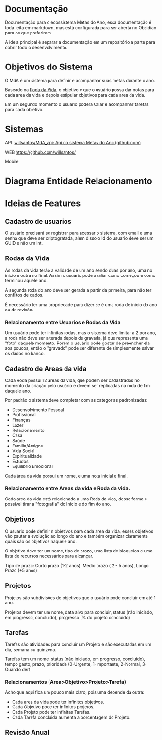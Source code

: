 
# Documentação

Documentação para o ecossistema Metas do Ano, essa documentação é toda feita em markdown, mas está configurada para ser aberta no Obsidian para os que preferirem.


A ideia principal é separar a documentação em um repositório a parte para cobrir todo o desenvolvimento.

  

# Objetivos do Sistema

O MdA é um sistema para definir e acompanhar suas metas durante o ano.

Baseado na [Roda da Vida](Roda%20da%20Vida.md), o objetivo é que o usuário possa dar notas para cada area da vida e depois estipular objetivos para cada area da vida.

Em um segundo momento o usuário poderá Criar e acompanhar tarefas para cada objetivo.


  

# Sistemas

  

API  [willsantos/MdA_api: Api do sistema Metas do Ano (github.com)](https://github.com/willsantos/MdA_api)

  

WEB https://github.com/willsantos/

  

Mobile

  
# Diagrama Entidade Relacionamento




# Ideias de Features

## Cadastro de usuarios
O usuário precisará se registrar para acessar o sistema, com email e uma senha que deve ser criptografada, alem disso o Id do usuario deve ser um GUID e não um int.

## Rodas da Vida

As rodas da vida terão a validade de um ano sendo duas por ano, uma no inicio e outra no final.
Assim o usuário pode avaliar como começou e como terminou aquele ano.

A segunda roda do ano deve ser gerada a partir da primeira, para não ter conflitos de dados.

É necessário ter uma propriedade para dizer se é uma roda de inicio do ano ou de revisão.

### Relacionamento entre Usuarios e Rodas da Vida

Um usuário pode ter infinitas rodas, mas o sistema deve limitar a 2 por ano, a roda não deve ser alterada depois de gravada, já que representa uma "foto" daquele momento.
Porem o usuário pode gostar de preencher ela aos poucos, então o "gravado" pode ser diferente de simplesmente salvar os dados no banco.

## Cadastro de Areas da vida

Cada Roda possui 12 areas da vida, que podem ser cadastradas no momento da criação pelo usuário e devem ser replicadas na roda de fim daquele ano.

Por padrão o sistema deve completar com as categorias padronizadas:

- Desenvolvimento Pessoal
- Profissional
- Finanças
- Lazer
- Relacionamento
- Casa
- Saúde
- Familia/Amigos
- Vida Social
- Espiritualidade
- Estudos
- Equilibrio Emocional

Cada área da vida possui um nome, e uma nota inicial e final.

### Relacionamento entre Areas da vida e Roda da vida.

Cada area da vida está relacionada a uma Roda da vida, dessa forma é possivel tirar a "fotografia" do Inicio e do fim do ano.

## Objetivos

O usuario pode definir n objetivos para cada area da vida, esses objetivos vão pautar a evolução ao longo do ano e também organizar claramente quais são os objetivos naquele ano.

O objetivo deve ter um nome, tipo de prazo, uma lista de bloqueios e uma lista de recursos necessários para alcançar.

Tipo de prazo: Curto prazo (1-2 anos), Medio prazo ( 2 - 5 anos), Longo Prazo (+5 anos)


## Projetos

Projetos são subdivisões de objetivos que o usuário pode concluir em até 1 ano.

Projetos devem ter um nome, data alvo para concluir, status (não iniciado, em progresso, concluido), progresso (% do projeto concluido)

## Tarefas

Tarefas são atividades para concluir um Projeto e são executadas em um dia, semana ou quinzena.

Tarefas tem um nome, status (não iniciado, em progresso, concluido), tempo gasto, prazo, prioridade (0-Urgente, 1-Importante, 2-Normal, 3-Quando der)


### Relacionamentos (Area>Objetivo>Projeto>Tarefa)


Acho que aqui fica um pouco mais claro, pois uma depende da outra:

- Cada area da vida pode ter infinitos objetivos.
- Cada Objetivo pode ter infinitos projetos.
- Cada Projeto pode ter infinitas Tarefas.
- Cada Tarefa concluida aumenta a porcentagem do Projeto.

## Revisão Anual







